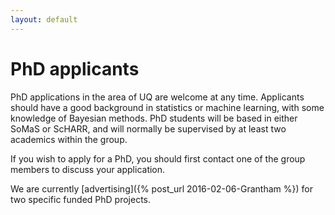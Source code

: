 ```yaml
---
layout: default
---
```


# PhD applicants

PhD applications in the area of UQ are welcome at any time. Applicants should have a good background in statistics or machine learning, with some knowledge of Bayesian methods. PhD students will be based in either SoMaS or ScHARR, and will normally be supervised by at least two academics within the group.

If you wish to apply for a PhD, you should first contact one of the group members to discuss your application.

We are currently [advertising]({% post_url 2016-02-06-Grantham %}) for  two specific funded PhD projects.
